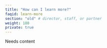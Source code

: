 ```yaml
---
title: "How can I learn more?"
faqid: learn-more
section: "old" # director, staff, or partner
weight: 180
private: true
---
```

<span class="highlight">Needs content</span>





